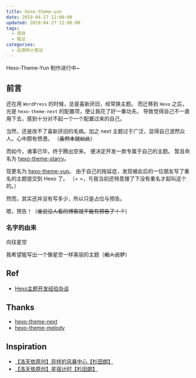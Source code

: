 ```yaml
---
title: hexo-theme-yun
date: 2019-04-27 12:00:00
updated: 2019-04-27 12:00:00
tags:
  - 项目
  - 笔记
categories:
  - 云游的小笔记
---
```


Hexo-Theme-Yun 制作进行中~

## 前言

还在用 `WordPress` 的时候，总是喜新厌旧，经常换主题。
而迁移到 `Hexo` 之后，光是 `hexo-theme-next` 的配置项，便让我花了好一番功夫。
导致觉得自己不一直用下去，感到十分对不起一个一个配置过来的自己。

当然，还是改不了喜新厌旧的毛病。加之 next 主题过于广泛，显得自己泯然众人。心中颇有愤懑。
（~~虽然本就如此~~）

而如今，诸事已毕，终于腾出空来。
便决定开发一款专属于自己的主题。
暂且命名为 [hexo-theme-starry](https://github.com/YunYouJun/hexo-theme-starry)。

现更名为 [hexo-theme-yun](https://github.com/YunYouJun/hexo-theme-yun)。
由于自己的拖延症，发现被此后的一位朋友写了重名的主题提交到 Hexo 了。
（= =，亏我当初还特意搜了下没有重名才起叫这个的。）

然而，其实还并没有写多少，所以只是占位与预告。

嗯，预告！（~~谁说没人看的博客就不能有预告了！？~~）

<!-- more -->

### 名字的由来

向往星空

我希望能写出一个像星空一样美丽的主题（~~痴人说梦~~）

## Ref

- [Hexo主题开发经验杂谈](https://molunerfinn.com/make-a-hexo-theme/)

## Thanks

- [hexo-theme-next](https://github.com/theme-next/hexo-theme-next)
- [hexo-theme-melody](https://github.com/Molunerfinn/hexo-theme-melody)

## Inspiration

- [【洛天依原创】异样的风暴中心【杉田朗】](https://www.bilibili.com/video/av4018008)
- [【洛天依原创】星宿计时【杉田朗】](https://www.bilibili.com/video/av7036967)
